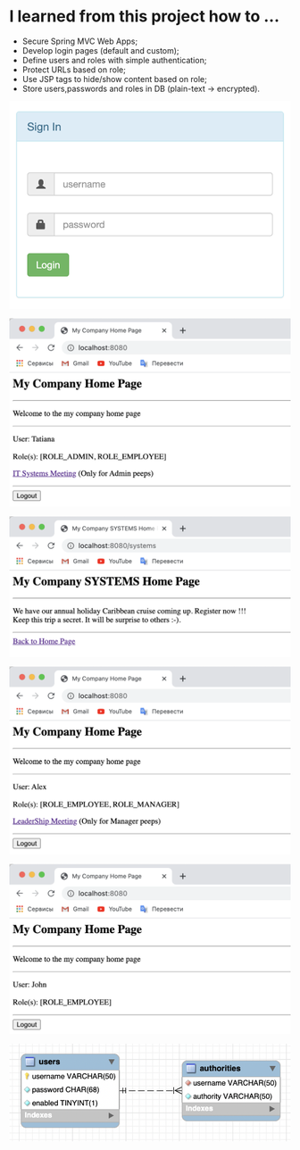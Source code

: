 # I learned from this project how to ...

- Secure Spring MVC Web Apps;
- Develop login pages (default and custom);
- Define users and roles with simple authentication;
- Protect URLs based on role;
- Use JSP tags to hide/show content based on role;
- Store users,passwords and roles in DB (plain-text -> encrypted).


![](screenshots/Spring-Security-LoginForm.png)

![](screenshots/Limited_access_depending_on_the_role_admin.png)

![](screenshots/Limited_access_depending_on_the_role_admin_1.png)

![](screenshots/Limited_access_depending_on_the_role_manager.png)

![](screenshots/Limited_access_depending_on_the_role_employee.png)

![](screenshots/Demo-App-LoginForm-with-SpringSecurity-DatabaseSchema.png)
